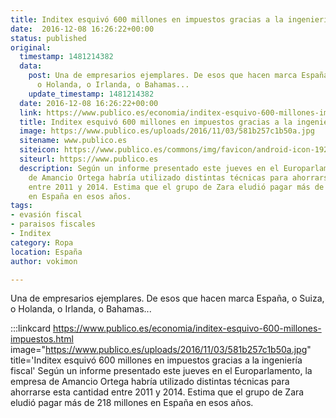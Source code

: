```yaml
---
title: Inditex esquivó 600 millones en impuestos gracias a la ingeniería fiscal
date:  2016-12-08 16:26:22+00:00
status: published
original:
  timestamp: 1481214382
  data:
    post: Una de empresarios ejemplares. De esos que hacen marca España, o Suiza,
      o Holanda, o Irlanda, o Bahamas...
    update_timestamp: 1481214382
  date: 2016-12-08 16:26:22+00:00
  link: https://www.publico.es/economia/inditex-esquivo-600-millones-impuestos.html
  title: Inditex esquivó 600 millones en impuestos gracias a la ingeniería fiscal
  image: https://www.publico.es/uploads/2016/11/03/581b257c1b50a.jpg
  sitename: www.publico.es
  siteicon: https://www.publico.es/commons/img/favicon/android-icon-192x192.png
  siteurl: https://www.publico.es
  description: Según un informe presentado este jueves en el Europarlamento, la empresa
    de Amancio Ortega habría utilizado distintas técnicas para ahorrarse esta cantidad
    entre 2011 y 2014. Estima que el grupo de Zara eludió pagar más de 218 millones
    en España en esos años.
tags:
- evasión fiscal
- paraisos fiscales
- Inditex
category: Ropa
location: España
author: vokimon

---
```

Una de empresarios ejemplares.
De esos que hacen marca España, o Suiza, o Holanda, o Irlanda, o Bahamas...

:::linkcard https://www.publico.es/economia/inditex-esquivo-600-millones-impuestos.html image="https://www.publico.es/uploads/2016/11/03/581b257c1b50a.jpg" title='Inditex esquivó 600 millones en impuestos gracias a la ingeniería fiscal'
    Según un informe presentado este jueves en el Europarlamento, la empresa de Amancio Ortega habría utilizado distintas técnicas para ahorrarse esta cantidad entre 2011 y 2014. Estima que el grupo de Zara eludió pagar más de 218 millones en España en esos años.


